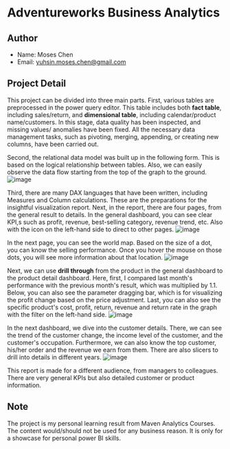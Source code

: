 # Adventureworks Business Analytics

## Author
- Name: Moses Chen
- Email: yuhsin.moses.chen@gmail.com

## Project Detail
This project can be divided into three main parts. First, various tables are preprocessed in the power query editor. This table includes both **fact table**, including sales/return, and **dimensional table**, including calendar/product name/customers. In this stage, data quality has been inspected, and missing values/ anomalies have been fixed. All the necessary data management tasks, such as pivoting, merging, appending, or creating new columns, have been carried out.   

Second, the relational data model was built up in the following form. This is based on the logical relationship between tables. Also, we can easily observe the data flow starting from the top of the graph to the ground.
![image](https://github.com/user-attachments/assets/51e48fc4-ddfa-476f-a8ff-4779513b8526)

Third, there are many DAX languages that have been written, including Measures and Column calculations. These are the preparations for the insightful visualization report. Next, in the report, there are four pages, from the general result to details.
In the general dashboard, you can see clear KPI,s such as profit, revenue, best-selling category, revenue trend, etc. Also with the icon on the left-hand side to direct to other pages.
![image](https://github.com/user-attachments/assets/43bf07fb-268e-4b5c-9893-d5278322651f)

In the next page, you can see the world map. Based on the size of a dot, you can know the selling performance. Once you hover the mouse on those dots, you will see more information about that location.
![image](https://github.com/user-attachments/assets/b5b82995-7d98-45bd-afcb-16a63b0f628f)

Next, we can use **drill through** from the product in the general dashboard to the product detail dashboard. Here, first, I compared last month's performance with the previous month's result, which was multiplied by 1.1. Below, you can also see the parameter
dragging bar, which is for visualizing the profit change based on the price adjustment. Last, you can also see the specific product's cost, profit, return, revenue and return rate in the graph with the filter on the left-hand side.
![image](https://github.com/user-attachments/assets/b9413c84-114f-4659-b880-225296d261f4)

In the next dashboard, we dive into the customer details. There, we can see the trend of the customer change, the income level of the customer, and the customer's occupation. Furthermore, we can also know the top customer, his/her order and the revenue we earn from them.
There are also slicers to drill into details in different years.
![image](https://github.com/user-attachments/assets/7e937979-1fe3-4121-a7e3-b0e7993a9dae)

This report is made for a different audience, from managers to colleagues. There are very general KPIs but also detailed customer or product information.

## Note
The project is my personal learning result from Maven Analytics Courses. The content would/should not be used for any business reason. It is only for a showcase for personal power BI skills.
